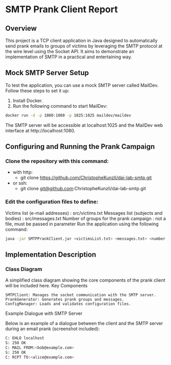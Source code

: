 # SMTP Prank Client Report

## Overview

This project is a TCP client application in Java designed to automatically send prank emails to groups of victims by leveraging the SMTP protocol at the wire level using the Socket API. It aims to demonstrate an implementation of SMTP in a practical and entertaining way.

## Mock SMTP Server Setup

To test the application, you can use a mock SMTP server called MailDev. Follow these steps to set it up:

1. Install Docker.
2. Run the following command to start MailDev:
```sh
docker run -d -p 1080:1080 -p 1025:1025 maildev/maildev
```
The SMTP server will be accessible at localhost:1025 and the MailDev web interface at http://localhost:1080.

## Configuring and Running the Prank Campaign

### Clone the repository with this command:  
- with http:  
  - git clone https://github.com/ChristopheKunzli/dai-lab-smtp.git  
- or ssh:  
  - git clone git@github.com:ChristopheKunzli/dai-lab-smtp.git  

### Edit the configuration files to define:
Victims list (e-mail addresses) : src/victims.txt
Messages list (subjects and bodies) : src/messages.txt
Number of groups for the prank campaign : not a file, must be passed in parameter
Run the application using the following command:

``` sh
java -jar SMTPPrankClient.jar <victimsList.txt> <messages.txt> <number of groups>
```
## Implementation Description
### Class Diagram

A simplified class diagram showing the core components of the prank client will be included here.
Key Components

    SMTPClient: Manages the socket communication with the SMTP server.
    PrankGenerator: Generates prank groups and messages.
    ConfigManager: Loads and validates configuration files.

Example Dialogue with SMTP Server

Below is an example of a dialogue between the client and the SMTP server during an email prank (screenshot included):

``` sh
C: EHLO localhost
S: 250 OK
C: MAIL FROM:<bob@example.com>
S: 250 OK
C: RCPT TO:<alice@example.com>
```